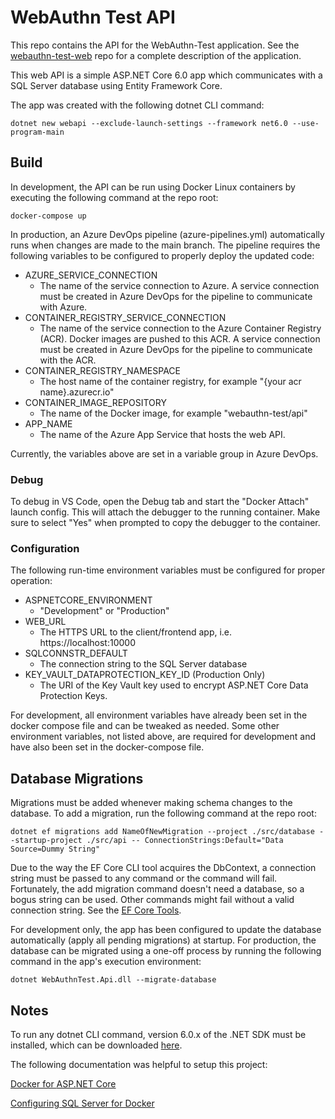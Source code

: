 # WebAuthn Test API
This repo contains the API for the WebAuthn-Test application. See the
[webauthn-test-web](https://github.com/cmg2146/webauthn-test-web) repo for a complete description of the
application.

This web API is a simple <span>ASP.</span>NET Core 6.0 app which communicates with a SQL Server database using
Entity Framework Core.

The app was created with the following dotnet CLI command:

 ```dotnet new webapi --exclude-launch-settings --framework net6.0 --use-program-main```

## Build
In development, the API can be run using Docker Linux containers by executing the following command at the repo root:

```docker-compose up```

In production, an Azure DevOps pipeline (azure-pipelines.yml) automatically runs when changes are made to the main branch.
The pipeline requires the following variables to be configured to properly deploy the updated code:

* AZURE_SERVICE_CONNECTION
  * The name of the service connection to Azure. A service connection must be created in Azure DevOps
  for the pipeline to communicate with Azure.
* CONTAINER_REGISTRY_SERVICE_CONNECTION
  * The name of the service connection to the Azure Container Registry (ACR). Docker images are pushed to this ACR.
  A service connection must be created in Azure DevOps for the pipeline to communicate with the ACR.
* CONTAINER_REGISTRY_NAMESPACE
  * The host name of the container registry, for example "{your acr name}.azurecr.io"
* CONTAINER_IMAGE_REPOSITORY
  * The name of the Docker image, for example "webauthn-test/api"
* APP_NAME
  * The name of the Azure App Service that hosts the web API.

Currently, the variables above are set in a variable group in Azure DevOps.

### Debug
To debug in VS Code, open the Debug tab and start the "Docker Attach" launch config. This will attach the debugger to
the running container. Make sure to select "Yes" when prompted to copy the debugger to the container.

### Configuration
The following run-time environment variables must be configured for proper operation:

* ASPNETCORE_ENVIRONMENT
  * "Development" or "Production"
* WEB_URL
  * The HTTPS URL to the client/frontend app, i.e. https://localhost:10000
* SQLCONNSTR_DEFAULT
  * The connection string to the SQL Server database
* KEY_VAULT_DATAPROTECTION_KEY_ID (Production Only)
  * The URI of the Key Vault key used to encrypt ASP.NET Core Data Protection Keys.

For development, all environment variables have already been set in the docker compose file and can
be tweaked as needed. Some other environment variables, not listed above, are required for development and
have also been set in the docker-compose file.

## Database Migrations
Migrations must be added whenever making schema changes to the database. To add a migration, run the following command
at the repo root:

```dotnet ef migrations add NameOfNewMigration --project ./src/database --startup-project ./src/api -- ConnectionStrings:Default="Data Source=Dummy String"```

Due to the way the EF Core CLI tool acquires the DbContext, a connection string must be passed to any command or the
command will fail. Fortunately, the add migration command doesn't need a database, so a bogus string can be used.
Other commands might fail without a valid connection string. See the [EF Core Tools](https://learn.microsoft.com/en-us/ef/core/cli/dotnet).

For development only, the app has been configured to update the database automatically (apply all pending migrations) at startup.
For production, the database can be migrated using a one-off process by running the following command in the app's execution environment:

`dotnet WebAuthnTest.Api.dll --migrate-database`

## Notes

To run any dotnet CLI command, version 6.0.x of the .NET SDK must be installed, which can be downloaded
[here](https://dotnet.microsoft.com/en-us/download/dotnet/6.0).

The following documentation was helpful to setup this project:

[Docker for <span>ASP.</span>NET Core](https://learn.microsoft.com/en-us/aspnet/core/host-and-deploy/docker/building-net-docker-images?view=aspnetcore-6.0)

[Configuring SQL Server for Docker](https://learn.microsoft.com/en-us/sql/linux/sql-server-linux-docker-container-configure)
